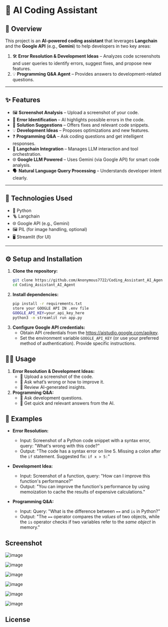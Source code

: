 # 🤖 AI Coding Assistant

## 🚀 Overview

This project is an **AI-powered coding assistant** that leverages **Langchain** and the **Google API** (e.g., **Gemini**) to help developers in two key areas:

1. 🛠️ **Error Resolution & Development Ideas** – Analyzes code screenshots and user queries to identify errors, suggest fixes, and propose new features.
2. 💡 **Programming Q&A Agent** – Provides answers to development-related questions.

---

## ✨ Features

- 🖼️ **Screenshot Analysis** – Upload a screenshot of your code.
- 🧠 **Error Identification** – AI highlights possible errors in the code.
- 🧰 **Solution Suggestions** – Offers fixes and relevant code snippets.
- 💡 **Development Ideas** – Proposes optimizations and new features.
- ❓ **Programming Q&A** – Ask coding questions and get intelligent responses.
- 🔗 **Langchain Integration** – Manages LLM interaction and tool orchestration.
- 🌐 **Google LLM Powered** – Uses Gemini (via Google API) for smart code analysis.
- 🗣️ **Natural Language Query Processing** – Understands developer intent clearly.

---
## 🧰 Technologies Used

- 🐍 Python  
- 🪜 Langchain  
- 🌐 Google API (e.g., Gemini)  
- 🖼️ PIL (for image handling, optional)  
- 🖥️ Streamlit (for UI)  

---
## ⚙️ Setup and Installation

1.  **Clone the repository:**
    ```bash
    git clone https://github.com/Anonymous7722/Coding_Assistant_AI_Agent
    cd Coding_Assistant_AI_Agent
    ```
2.  **Install dependencies:**
    ```bash
    pip install -r requirements.txt
    store your GOOGLE API IN .env file
    GOOGLE_API_KEY=your_api_key_here
    python3 -m streamlit run app.py
    ```
3.  **Configure Google API credentials:**
    *   Obtain API credentials from the https://aistudio.google.com/apikey.
    *   Set the environment variable `GOOGLE_API_KEY` (or use your preferred method of authentication).  Provide specific instructions.
    


## 🧑‍💻 Usage

1.  **Error Resolution & Development Ideas:**
    *   📸 Upload a screenshot of the code.
    *   💬 Ask what’s wrong or how to improve it.
    *   🤖 Review AI-generated insights.
2.  **Programming Q&A:**
    *   🧠 Ask development questions.
    *  📜 Get quick and relevant answers from the AI.

## 📌 Examples

*   **Error Resolution:**
    *   Input: Screenshot of a Python code snippet with a syntax error, query: "What's wrong with this code?"
    *   Output: "The code has a syntax error on line 5.  Missing a colon after the `if` statement.  Suggested fix: `if x > 5:`"

*   **Development Idea:**
    *   Input: Screenshot of a function, query: "How can I improve this function's performance?"
    *   Output: "You can improve the function's performance by using memoization to cache the results of expensive calculations."

*   **Programming Q&A:**
    *   Input: Query: "What is the difference between `==` and `is` in Python?"
    *   Output: "The `==` operator compares the *values* of two objects, while the `is` operator checks if two variables refer to the *same object* in memory."

 ## Screenshot

 ![image](https://github.com/user-attachments/assets/91caa589-c5e1-40c2-b3da-d609d288a673)
 
 ![image](https://github.com/user-attachments/assets/d30e143f-d4aa-4d9a-aaa1-4767329de632)
 
 ![image](https://github.com/user-attachments/assets/a249f441-5758-45c3-885c-681287c04fff)

 ![image](https://github.com/user-attachments/assets/b0bb48a7-76a8-484a-b751-b05e94191ad8)

 ![image](https://github.com/user-attachments/assets/4c1bb9a8-bc2d-4ebc-8d92-a9a81c26356f)

 ![image](https://github.com/user-attachments/assets/4033102e-b28f-43f4-a48c-efab182517ca)





## License

